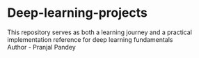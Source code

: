 # Deep-learning-projects
This repository serves as both a learning journey and a practical implementation reference for deep learning fundamentals
<br>
Author - Pranjal Pandey
